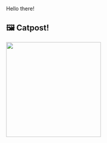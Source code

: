 Hello there!



## 🖼️ Catpost!

<sub>
    <img src="https://cdn2.thecatapi.com/images/6j5.jpg" height="256">
</sub>

